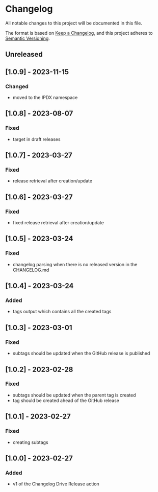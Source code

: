 # Changelog
All notable changes to this project will be documented in this file.

The format is based on [Keep a Changelog](https://keepachangelog.com/en/1.0.0/),
and this project adheres to [Semantic Versioning](https://semver.org/spec/v2.0.0.html).

## Unreleased

## [1.0.9] - 2023-11-15
### Changed
- moved to the IPDX namespace

## [1.0.8] - 2023-08-07
### Fixed
- target in draft releases

## [1.0.7] - 2023-03-27
### Fixed
- release retrieval after creation/update

## [1.0.6] - 2023-03-27
### Fixed
- fixed release retrieval after creation/update

## [1.0.5] - 2023-03-24
### Fixed
- changelog parsing when there is no released version in the CHANGELOG.md

## [1.0.4] - 2023-03-24
### Added
- tags output which contains all the created tags

## [1.0.3] - 2023-03-01
### Fixed
- subtags should be updated when the GitHub release is published

## [1.0.2] - 2023-02-28
### Fixed
- subtags should be updated when the parent tag is created
- tag should be created ahead of the GitHub release

## [1.0.1] - 2023-02-27
### Fixed
- creating subtags

## [1.0.0] - 2023-02-27
### Added
- v1 of the Changelog Drive Release action
